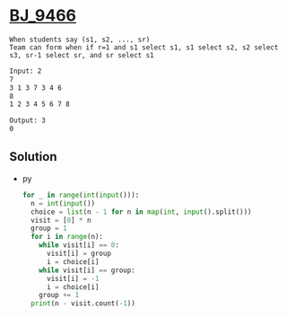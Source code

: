 # [BJ_9466](https://acmicpc.net/problem/9466)

```en
When students say (s1, s2, ..., sr)
Team can form when if r=1 and s1 select s1, s1 select s2, s2 select s3, sr-1 select sr, and sr select s1
```

```txt
Input: 2
7
3 1 3 7 3 4 6
8
1 2 3 4 5 6 7 8

Output: 3
0
```

## Solution

* py

  ```py
  for _ in range(int(input())):
    n = int(input())
    choice = list(n - 1 for n in map(int, input().split()))
    visit = [0] * n
    group = 1
    for i in range(n):
      while visit[i] == 0:
        visit[i] = group
        i = choice[i]
      while visit[i] == group:
        visit[i] = -1
        i = choice[i]
      group += 1
    print(n - visit.count(-1))
  ```
